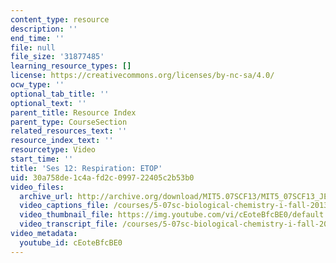 ```yaml
---
content_type: resource
description: ''
end_time: ''
file: null
file_size: '31877485'
learning_resource_types: []
license: https://creativecommons.org/licenses/by-nc-sa/4.0/
ocw_type: ''
optional_tab_title: ''
optional_text: ''
parent_title: Resource Index
parent_type: CourseSection
related_resources_text: ''
resource_index_text: ''
resourcetype: Video
start_time: ''
title: 'Ses 12: Respiration: ETOP'
uid: 30a758de-1c4a-fd2c-0997-22405c2b53b0
video_files:
  archive_url: http://archive.org/download/MIT5.07SCF13/MIT5_07SCF13_JE-Ses12_300k.mp4
  video_captions_file: /courses/5-07sc-biological-chemistry-i-fall-2013/3fbc116c8e5c529b94f35ef3cf91ff01_cEoteBfcBE0.vtt
  video_thumbnail_file: https://img.youtube.com/vi/cEoteBfcBE0/default.jpg
  video_transcript_file: /courses/5-07sc-biological-chemistry-i-fall-2013/db7868ca1dab49223107325f2d55240b_cEoteBfcBE0.pdf
video_metadata:
  youtube_id: cEoteBfcBE0
---
```

